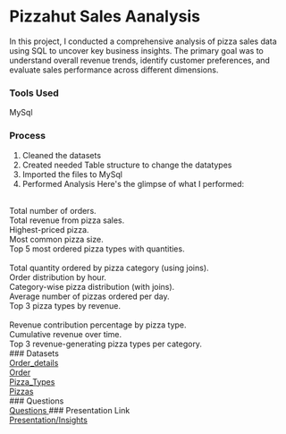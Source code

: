 # Pizzahut Sales Aanalysis
In this project, I conducted a comprehensive analysis of pizza sales data using SQL to uncover key business insights. The primary goal was to understand overall revenue trends, identify customer preferences, and evaluate sales performance across different dimensions.
 ### Tools Used
 MySql
 ### Process
 1. Cleaned the datasets
 2. Created needed Table structure to change the datatypes
 3. Imported the files to MySql
 4. Performed Analysis
    Here's the glimpse of what I performed:
  <br>
Total number of orders. <br>
Total revenue from pizza sales. <br>
Highest-priced pizza. <br>
Most common pizza size. <br>
Top 5 most ordered pizza types with quantities. <br>
 <br>
Total quantity ordered by pizza category (using joins). <br>
Order distribution by hour. <br>
Category-wise pizza distribution (with joins). <br>
Average number of pizzas ordered per day. <br>
Top 3 pizza types by revenue. <br>
 <br>
Revenue contribution percentage by pizza type. <br>
Cumulative revenue over time. <br>
Top 3 revenue-generating pizza types per category. <br>
 ### Datasets <br>
 <a href="https://github.com/Bhumika-sharma12/task3/blob/main/order_details.csv"> Order_details </a> <br>
 <a href="https://github.com/Bhumika-sharma12/task3/blob/main/orders.csv"> Order </a> <br>
 <a href="https://github.com/Bhumika-sharma12/task3/blob/main/pizza_types.csv"> Pizza_Types </a> <br>
 <a href="https://github.com/Bhumika-sharma12/task3/blob/main/pizzas.csv"> Pizzas </a> <br>
 ### Questions <br>
 <a href="https://github.com/Bhumika-sharma12/task3/blob/main/Questions.txt"> Questions </a>
### Presentation Link <br>
<a href="https://github.com/Bhumika-sharma12/task3/blob/main/pizzahut_sales_analysis_presentation.pdf"> Presentation/Insights </a>
